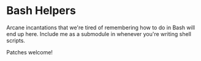 # Bash Helpers
Arcane incantations that we're tired of remembering how to do in Bash will end
up here.  Include me as a submodule in whenever you're writing shell scripts.

Patches welcome!
